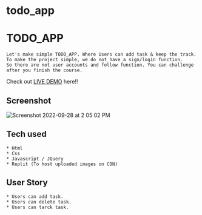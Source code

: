 # todo_app



# TODO_APP
```
Let's make simple TODO_APP. Where Users can add task & keep the track.
To make the project simple, we do not have a sign/login function.
So there are not user accounts and follow function. You can challenge after you finish the course.
```
Check out [LIVE DEMO](https://todoapp.rsinclair12.repl.co) here!!
## Screenshot
![Screenshot 2022-09-28 at 2 05 02 PM](https://user-images.githubusercontent.com/109030441/192731060-bd50875e-e30f-42b9-8257-1921b4633bfb.png)



## Tech used
```
* Html
* Css
* Javascript / JQuery
* Replit (To host uploaded images on CDN)
```
## User Story
```
* Users can add task.
* Users can delete task.
* Users can tarck task.
```
